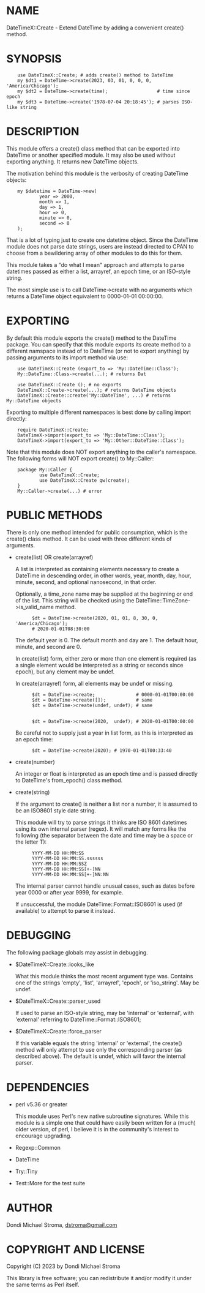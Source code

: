 # NAME

DateTimeX::Create - Extend DateTime by adding a convenient create() method.

# SYNOPSIS

        use DateTimeX::Create; # adds create() method to DateTime
        my $dt1 = DateTime->create(2023, 03, 01, 0, 0, 0, 'America/Chicago');
        my $dt2 = DateTime->create(time);                  # time since epoch
        my $dt3 = DateTime->create('1978-07-04 20:18:45'); # parses ISO-like string

# DESCRIPTION

This module offers a create() class method that can be exported into DateTime
or another specified module. It may also be used without exporting anything. It
returns new DateTime objects.

The motivation behind this module is the verbosity of creating DateTime objects:

        my $datetime = DateTime->new(
                year => 2000,
                month => 1,
                day => 1,
                hour => 0,
                minute => 0,
                second => 0
        );

That is a lot of typing just to create one datetime object. Since the DateTime
module does not parse date strings, users are instead directed to CPAN to
choose from a bewildering array of other modules to do this for them.

This module takes a "do what I mean" approach and attempts to parse datetimes
passed as either a list, arrayref, an epoch time, or an ISO-style string.

The most simple use is to call DateTime->create with no arguments which returns
a DateTime object equivalent to 0000-01-01 00:00:00.

# EXPORTING

By default this module exports the create() method to the DateTime package.
You can specify that this module exports its create method to a different
namspace instead of to DateTime (or not to export anything) by passing
arguments to its import method via use:

        use DateTimeX::Create (export_to => 'My::DateTime::Class');
        My::DateTime::Class->create(...); # returns Dat

        use DateTimeX::Create (); # no exports
        DateTimeX::Create->create(...); # returns DateTime objects
        DateTimeX::Create::create('My::DateTime', ...) # returns My::DateTime objects

Exporting to multiple different namespaces is best done by calling import
directly:

        require DateTimeX::Create;
        DateTimeX->import(export_to => 'My::DateTime::Class');
        DateTimeX->import(export_to => 'My::Other::DateTime::Class');

Note that this module does NOT export anything to the caller's namespace. The
following forms will NOT export create() to My::Caller:

        package My::Caller {
                use DateTimeX::Create;
                use DateTimeX::Create qw(create);
        }
        My::Caller->create(...) # error

# PUBLIC METHODS

There is only one method intended for public consumption, which is the
create() class method. It can be used with three different kinds of arguments.

- create(list) OR create(arrayref)

    A list is interpreted as containing elements necessary to create a DateTime in 
    descending order, in other words, year, month, day, hour, minute, second,
    and optional nanosecond, in that order.

    Optionally, a time\_zone name may be supplied at the beginning or end of the list.
    This string will be checked using the DateTime::TimeZone->is\_valid\_name method.

            $dt = DateTime->create(2020, 01, 01, 8, 30, 0, 'America/Chicago');
            # 2020-01-01T08:30:00

    The default year is 0. The default month and day are 1. The default hour,
    minute, and second are 0.

    In create(list) form, either zero or more than one element is required (as
    a single element would be interpreted as a string or seconds since epoch), but
    any element may be undef.

    In create(arrayref) form, all elements may be undef or
    missing.

            $dt = DateTime->create;               # 0000-01-01T00:00:00
            $dt = DateTime->create([]);           # same
            $dt = DateTime->create(undef, undef); # same


            $dt = DateTime->create(2020,  undef); # 2020-01-01T00:00:00

    Be careful not to supply just a year in list form, as this is interpreted as
    an epoch time:

            $dt = DateTime->create(2020); # 1970-01-01T00:33:40

- create(number)

    An integer or float is interpreted as an epoch time and is passed directly
    to DateTime's from\_epoch() class method.

- create(string)

    If the argument to create() is neither a list nor a number, it is assumed to
    be an ISO8601 style date string.

    This module will try to parse strings it thinks are ISO 8601 datetimes using
    its own internal parser (regex). It will match any forms like the following
    (the separator between the date and time may be a space or the letter T):

            YYYY-MM-DD HH:MM:SS
            YYYY-MM-DD HH:MM:SS.ssssss
            YYYY-MM-DD HH:MM:SSZ
            YYYY-MM-DD HH:MM:SS[+-]NN
            YYYY-MM-DD HH:MM:SS[+-]NN:NN

    The internal parser cannot handle unusual cases, such as dates before year 0000
    or after year 9999, for example.

    If unsuccessful, the module DateTime::Format::ISO8601 is used (if available)
    to attempt to parse it instead.

# DEBUGGING

The following package globals may assist in debugging.

- $DateTimeX::Create::looks\_like

    What this module thinks the most recent argument type was. Contains one of the
    strings 'empty', 'list', 'arrayref', 'epoch', or 'iso\_string'. May be undef.

- $DateTimeX::Create::parser\_used

    If used to parse an ISO-style string, may be 'internal' or 'external', with
    'external' referring to DateTime::Format::ISO8601;

- $DateTimeX::Create::force\_parser

    If this variable equals the string 'internal' or 'external', the create() method
    will only attempt to use only the corresponding parser (as described above). The
    default is undef, which will favor the internal parser.

# DEPENDENCIES

- perl v5.36 or greater

    This module uses Perl's new native subroutine signatures. While this module is
    a simple one that could have easily been written for a (much) older version, of
    perl, I believe it is in the community's interest to encourage upgrading.

- Regexp::Common
- DateTime
- Try::Tiny
- Test::More for the test suite

# AUTHOR

Dondi Michael Stroma, <dstroma@gmail.com>

# COPYRIGHT AND LICENSE

Copyright (C) 2023 by Dondi Michael Stroma

This library is free software; you can redistribute it and/or modify
it under the same terms as Perl itself.
